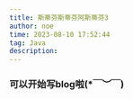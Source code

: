 ```yaml
---
title: 斯蒂芬斯蒂芬阿斯蒂芬3
author: noe
time: 2023-08-10 17:52:44
tag: Java
description:
---
```



### 可以开始写blog啦(*￣︶￣)